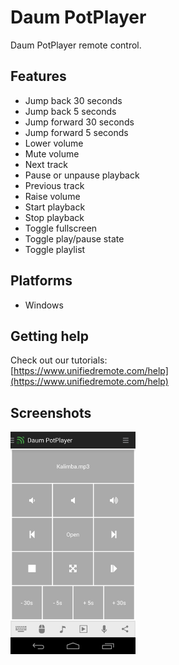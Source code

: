 # Daum PotPlayer
Daum PotPlayer remote control.

## Features
*  Jump back 30 seconds
*  Jump back 5 seconds
*  Jump forward 30 seconds
*  Jump forward 5 seconds
*  Lower volume
*  Mute volume
*  Next track
*  Pause or unpause playback
*  Previous track
*  Raise volume
*  Start playback
*  Stop playback
*  Toggle fullscreen
*  Toggle play/pause state
*  Toggle playlist

## Platforms
* Windows

## Getting help
Check out our tutorials: <br>
[https://www.unifiedremote.com/help](https://www.unifiedremote.com/help)

## Screenshots
<img src="screen.png" width="200" />